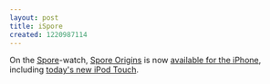 ```yaml
---
layout: post
title: iSpore
created: 1220987114
---
```

On the [Spore](http://www.spore.com/)-watch, [Spore Origins](http://en.wikipedia.org/wiki/Spore_Origins) is now [available for the iPhone](http://www.macworld.com/article/135422/2008/09/sporeoriginsiphone.html), including [today's new iPod Touch](http://crave.cnet.co.uk/digitalmusic/0,39029432,49298834,00.htm). 
